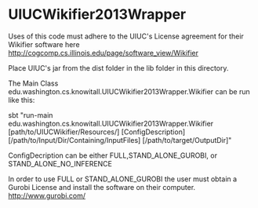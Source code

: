 UIUCWikifier2013Wrapper
=======================
Uses of this code must adhere to the UIUC's License agreement for their Wikifier software here http://cogcomp.cs.illinois.edu/page/software_view/Wikifier

Place UIUC's jar from the dist folder in the lib folder in this directory.

The Main Class
edu.washington.cs.knowitall.UIUCWikifier2013Wrapper.Wikifier can be run like this:

sbt "run-main edu.washington.cs.knowitall.UIUCWikifier2013Wrapper.Wikifier [path/to/UIUCWikifier/Resources/] [ConfigDescription] [/path/to/Input/Dir/Containing/InputFiles] [/path/to/target/OutputDir]"

ConfigDecription can be either FULL,STAND_ALONE_GUROBI, or STAND_ALONE_NO_INFERENCE

In order to use FULL or STAND_ALONE_GUROBI the user must obtain a Gurobi License and install the software on their computer. http://www.gurobi.com/
